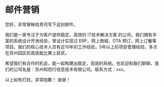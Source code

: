 # 邮件营销
您好，非常冒昧给贵司写下这封邮件。

我们是一家专注于为客户提供稳定，高效的 IT技术解决方案 的公司。我们拥有丰富的系统设计开发经验，曾设计实现过 ERP，网上商城，OTA 预订，网上订餐等项目。我们的核心技术人员有近10年的工作经验，5年以上的项目管理经验，多次在苏州园区的高技能比赛上获奖。

希望我们有合作的机会，能一起构建出稳定，高效的系统。也欢迎和我们聊聊。我们的公司名是：苏州知而行信息技术有限公司。联系方式：xxx。

以上如有打扰，非常抱歉！
谢谢！    